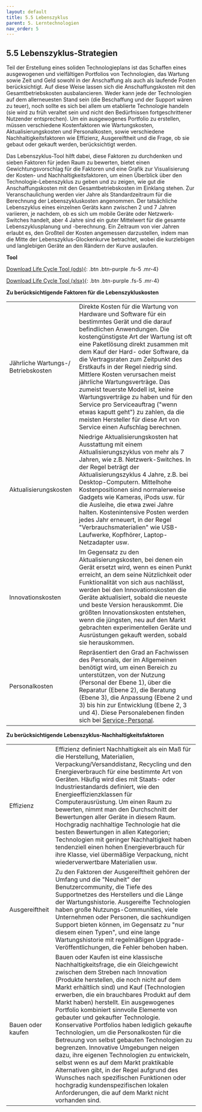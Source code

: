 ```yaml
---
layout: default
title: 5.5 Lebenszyklus
parent: 5. Lerntechnologien
nav_order: 5
---
```


## 5.5 Lebenszyklus-Strategien

Teil der Erstellung eines soliden Technologieplans ist das Schaffen
eines ausgewogenen und vielfältigen Portfolios von Technologien, das
 Wartung sowie Zeit und Geld sowohl in der Anschaffung als auch
als laufende Posten berücksichtigt. Auf diese Weise lassen sich die
Anschaffungskosten mit den Gesamtbetriebskosten ausbalancieren. Weder
kann jede der Technologien auf dem allerneuesten Stand sein (die
Beschaffung und der Support wären zu teuer), noch sollte es sich bei
allem um etablierte Technologie handeln (sie wird zu früh veraltet sein
und nicht den Bedürfnissen fortgeschrittener Nutzender entsprechen). Um
ein ausgewogenes Portfolio zu erstellen, müssen verschiedene
Kostenfaktoren wie Wartungskosten, Aktualisierungskosten und
Personalkosten, sowie verschiedene Nachhaltigkeitsfaktoren wie
Effizienz, Ausgereiftheit und die Frage, ob sie gebaut oder gekauft
werden, berücksichtigt werden.

Das Lebenszyklus-Tool hilft dabei, diese Faktoren zu durchdenken und sieben
Faktoren für jeden Raum zu bewerten, bietet einen Gewichtungsvorschlag
für die Faktoren und eine Grafik zur Visualisierung der Kosten- und
Nachhaltigkeitsfaktoren, um einen Überblick über den
Technologie-Lebenszyklus zu geben und zu zeigen, wie gut die Anschaffungskosten mit
den Gesamtbetriebskosten im Einklang stehen. Zur Veranschaulichung
werden vier Jahre als Standardzeitraum für die Berechnung der
Lebenszykluskosten angenommen. Der tatsächliche Lebenszyklus eines einzelnen
Geräts kann zwischen 2 und 7 Jahren variieren, je nachdem, ob es sich um
mobile Geräte oder Netzwerk-Switches handelt, aber 4 Jahre sind ein
guter Mittelwert für die gesamte Lebenszyklusplanung und -berechnung.
Ein Zeitraum von vier Jahren erlaubt es, den Großteil der Kosten
angemessen darzustellen, indem man die Mitte der
Lebenszyklus-Glockenkurve betrachtet, wobei die kurzlebigen und
langlebigen Geräte an den Rändern der Kurve auslaufen.

**Tool**

[Download Life Cycle Tool (ods)](../../00_Tools/05_05_DE_Life-Cycle-Tool.ods){: .btn .btn-purple .fs-5 .mr-4}

[Download Life Cycle Tool (xlsx)](../../00_Tools/05_05_DE_Life-Cycle-Tool.xlsx){: .btn .btn-purple .fs-5 .mr-4}

**Zu berücksichtigende Faktoren für die Lebenszykluskosten**

| | |
|-----------------------------------|-----------------------------------------------------------------------------------------------------------------------------------------------------------------------------------------------------------------------------------------------------------------------------------------------------------------------------------------------------------------------------------------------------------------------------------------------------------------------------------------------------------------------------------------------------------------------------------------------------------------------|
| Jährliche Wartungs-/ Betriebskosten | Direkte Kosten für die Wartung von Hardware und Software für ein bestimmtes Gerät und die darauf befindlichen Anwendungen. Die kostengünstigste Art der Wartung ist oft eine Paketlösung direkt zusammen mit dem Kauf der Hard- oder Software, da die Vertragsraten zum Zeitpunkt des Erstkaufs in der Regel niedrig sind. Mittlere Kosten verursachen meist jährliche Wartungsverträge. Das zumeist teuerste Modell ist, keine Wartungsverträge zu haben und für den Service pro Serviceauftrag ("wenn etwas kaputt geht") zu zahlen, da die meisten Hersteller für diese Art von Service einen Aufschlag berechnen. |
| Aktualisierungskosten             | Niedrige Aktualisierungskosten hat Ausstattung mit einem Aktualisierungszyklus von mehr als 7 Jahren, wie z.B. Netzwerk-Switches. In der Regel beträgt der Aktualisierungszyklus 4 Jahre, z.B. bei Desktop-Computern. Mittelhohe Kostenpositionen sind normalerweise Gadgets wie Kameras, iPods usw. für die Ausleihe, die etwa zwei Jahre halten. Kostenintensive Posten werden jedes Jahr erneuert, in der Regel "Verbrauchsmaterialien" wie USB-Laufwerke, Kopfhörer, Laptop-Netzadapter usw.                                                                                                                      |
| Innovationskosten                 | Im Gegensatz zu den Aktualisierungskosten, bei denen ein Gerät ersetzt wird, wenn es einen Punkt erreicht, an dem seine Nützlichkeit oder Funktionalität von sich aus nachlässt, werden bei den Innovationskosten die Geräte aktualisiert, sobald die neueste und beste Version herauskommt. Die größten Innovationskosten entstehen, wenn die jüngsten, neu auf den Markt gebrachten experimentellen Geräte und Ausrüstungen gekauft werden, sobald sie herauskommen.                                                                                                                                                |
| Personalkosten                     | Repräsentiert den Grad an Fachwissen des Personals, der im Allgemeinen benötigt wird, um einen Bereich zu unterstützen, von der Nutzung (Personal der Ebene 1), über die Reparatur (Ebene 2), die Beratung (Ebene 3), die Anpassung (Ebene 2 und 3) bis hin zur Entwicklung (Ebene 2, 3 und 4). Diese Personalebenen finden sich bei [Service-Personal](../06_Service/03_Personalplanung.md).    |

**Zu berücksichtigende Lebenszyklus-Nachhaltigkeitsfaktoren**

| | |
|-------------------|----------------------------------------------------------------------------------------------------------------------------------------------------------------------------------------------------------------------------------------------------------------------------------------------------------------------------------------------------------------------------------------------------------------------------------------------------------------------------------------------------------------------------------------------------------------------------------------------------------------------------------------------------------------------------------------------------------------------------------------------------------------------------------------------------------------------------------------------------------|
| Effizienz         | Effizienz definiert Nachhaltigkeit als ein Maß für die Herstellung, Materialien, Verpackung/Versanddistanz, Recycling und den Energieverbrauch für eine bestimmte Art von Geräten. Häufig wird dies mit Staats- oder Industriestandards definiert, wie den Energieeffizienzklassen für Computerausrüstung. Um einen Raum zu bewerten, nimmt man den Durchschnitt der Bewertungen aller Geräte in diesem Raum. Hochgradig nachhaltige Technologie hat die besten Bewertungen in allen Kategorien; Technologien mit geringer Nachhaltigkeit haben tendenziell einen hohen Energieverbrauch für ihre Klasse, viel übermäßige Verpackung, nicht wiederverwertbare Materialien usw. |
| Ausgereiftheit   | Zu den Faktoren der Ausgereiftheit gehören der Umfang und die "Neuheit" der Benutzercommunity, die Tiefe des Supportnetzes des Herstellers und die Länge der Wartungshistorie. Ausgereifte Technologien haben große Nutzungs-Communities, viele Unternehmen oder Personen, die sachkundigen Support bieten können, im Gegensatz zu "nur diesem einen Typen", und eine lange Wartungshistorie mit regelmäßigen Upgrade-Veröffentlichungen, die Fehler behoben haben. |
| Bauen oder kaufen | Bauen oder Kaufen ist eine klassische Nachhaltigkeitsfrage, die ein Gleichgewicht zwischen dem Streben nach Innovation (Produkte herstellen, die noch nicht auf dem Markt erhältlich sind) und Kauf (Technologien erwerben, die ein brauchbares Produkt auf dem Markt haben) herstellt. Ein ausgewogenes Portfolio kombiniert sinnvolle Elemente von gebauter und gekaufter Technologie. Konservative Portfolios haben lediglich gekaufte Technologien, um die Personalkosten für die Betreuung von selbst gebauten Technologien zu begrenzen. Innovative Umgebungen neigen dazu, ihre eigenen Technologien zu entwickeln, selbst wenn es auf dem Markt praktikable Alternativen gibt, in der Regel aufgrund des Wunsches nach spezifischen Funktionen oder hochgradig kundenspezifischen lokalen Anforderungen, die auf dem Markt nicht vorhanden sind. |
